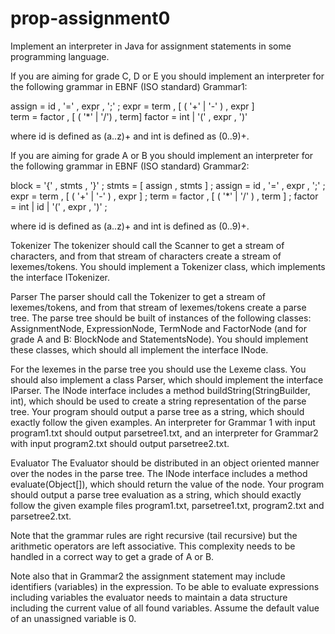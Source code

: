 prop-assignment0
================

Implement an interpreter in Java for assignment statements in some programming language.

If you are aiming for grade C, D or E you should implement an interpreter 
for the following grammar in EBNF (ISO standard) Grammar1:

assign = id , '=' , expr , ';' ; 
expr = term , [ ( '+' | '-' ) , expr ]  
term = factor , [ ( '*' | '/') , term] 
factor = int | '(' , expr , ')' 

where id is defined as (a..z)+ and int is defined as (0..9)+.

If you are aiming for grade A or B you should implement an interpreter
for the following grammar in EBNF (ISO standard) Grammar2:
 
block = '{' , stmts , '}' ; 
stmts = [ assign , stmts ] ; 
assign = id , '=' , expr , ';' ; 
expr = term , [ ( '+' | '-' ) , expr ] ; 
term = factor , [ ( '*' | '/' ) , term ] ; 
factor = int | id | '(' , expr , ')' ;

where id is defined as (a..z)+ and int is defined as (0..9)+.

Tokenizer
The tokenizer should call the Scanner to get a stream of characters, and from that stream of 
characters create a stream of lexemes/tokens. You should implement a Tokenizer class, which 
implements the interface ITokenizer.


Parser
The parser should call the Tokenizer to get a stream of lexemes/tokens, and from that stream of
lexemes/tokens create a parse tree. The parse tree should be built of instances of the following classes: 
AssignmentNode, ExpressionNode, TermNode and FactorNode (and for grade A and B: BlockNode and StatementsNode). 
You should implement these classes, which should all implement the interface INode. 
 
For the lexemes in the parse tree you should use the Lexeme class.
You should also implement a class Parser, which should implement the interface IParser.
The INode interface includes a method buildString(StringBuilder, int), 
which should be used to create a string representation of the parse tree.
Your program should output a parse tree as a string, which should exactly 
follow the given examples. An interpreter for Grammar 1 with input program1.txt 
should output parsetree1.txt, and an interpreter for Grammar2 
with input program2.txt should output parsetree2.txt.


Evaluator
The Evaluator should be distributed in an object oriented manner over the nodes in the parse tree.
The INode interface includes a method evaluate(Object[]), which should return the value of the node.
Your program should output a parse tree evaluation as a string, 
which should exactly follow the given example files program1.txt, parsetree1.txt,
program2.txt and parsetree2.txt.

Note that the grammar rules are right recursive (tail recursive) but the arithmetic operators
are left associative. This complexity needs to be handled in a correct way to get a grade of A or B.
 
Note also that in Grammar2 the assignment statement may include identifiers (variables) in the expression. 
To be able to evaluate expressions including variables the evaluator needs to maintain a data structure
including the current value of all found variables.
Assume the default value of an unassigned variable is 0.
